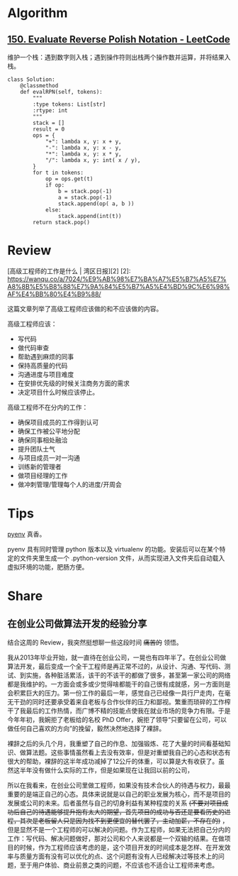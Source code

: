 # Algorithm

## [150. Evaluate Reverse Polish Notation - LeetCode][1]
[1]: https://leetcode.com/problems/evaluate-reverse-polish-notation/

维护一个栈：遇到数字则入栈；遇到操作符则出栈两个操作数并运算，并将结果入栈。

```Python3
class Solution:
    @classmethod
    def evalRPN(self, tokens):
        """
        :type tokens: List[str]
        :rtype: int
        """
        stack = []
        result = 0
        ops = {
            "+": lambda x, y: x + y,
            "-": lambda x, y: x - y,
            "*": lambda x, y: x * y,
            "/": lambda x, y: int( x / y),
        }
        for t in tokens:
            op = ops.get(t)
            if op:
                b = stack.pop(-1)
                a = stack.pop(-1)
                stack.append(op( a, b ))
            else:
                stack.append(int(t))
        return stack.pop()
```

# Review

[高级工程师的工作是什么 | 湾区日报][2]
[2]: https://wanqu.co/a/7024/%E9%AB%98%E7%BA%A7%E5%B7%A5%E7%A8%8B%E5%B8%88%E7%9A%84%E5%B7%A5%E4%BD%9C%E6%98%AF%E4%BB%80%E4%B9%88/

这篇文章列举了高级工程师应该做的和不应该做的内容。

高级工程师应该：
- 写代码
- 做代码审查
- 帮助遇到麻烦的同事
- 保持高质量的代码
- 沟通进度与项目难度
- 在安排优先级的时候关注商务方面的需求
- 决定项目什么时候应该停止。

高级工程师不在分内的工作：
- 确保项目成员的工作得到认可
- 确保工作被公平地分配
- 确保同事相处融洽
- 提升团队士气
- 与项目成员一对一沟通
- 训练新的管理者
- 做项目经理的工作
- 做冲刺管理/管理每个人的进度/开周会

# Tips
[pyenv][3] 真香。

pyenv 具有同时管理 python 版本以及 virtualenv 的功能。安装后可以在某个特定的文件夹里生成一个 .python-version 文件，从而实现进入文件夹后自动载入虚拟环境的功能，肥肠方便。

[3]: https://github.com/pyenv/pyenv

# Share

## 在创业公司做算法开发的经验分享

结合这周的 Review，我突然挺想聊一些这段时间 ~~痛苦的~~ 领悟。

我从2013年毕业开始，就一直待在创业公司，一晃也有四年半了。在创业公司做算法开发，最后变成一个全干工程师是再正常不过的，从设计、沟通、写代码、测试、到实施，各种脏活累活，该干的不该干的都做了很多，甚至第一家公司的网络都是我维护的。一方面会或多或少觉得啥都能干的自己很有成就感，另一方面则是会积累巨大的压力。第一份工作的最后一年，感觉自己已经像一具行尸走肉，在毫无干劲的同时还要承受着来自老板与合作伙伴的压力和鄙视。繁重而琐碎的工作榨干了我最后的工作热情，而广博不精的技能点使我在就业市场的竞争力有限。于是今年年初，我婉拒了老板给的名校 PhD Offer，婉拒了领导“只要留在公司，可以做任何自己喜欢的方向”的挽留，毅然决然地选择了裸辞。

裸辞之后的头几个月，我重塑了自己的作息、加强锻炼、花了大量的时间看基础知识、做算法题。这些事情虽然看上去没有效率，但是对重塑我自己的心态和状态有很大的帮助，裸辞的这半年成功减掉了12公斤的体重，可以算是大有收获了。虽然这半年没有做什么实际的工作，但是如果现在让我回以前的公司，

所以在我看来，在创业公司里做工程师，如果没有技术合伙人的待遇与权力，最最重要的是端正自己的心态。具体来说就是以自己的职业发展为核心，而不是项目的发展或公司的未来。后者虽然与自己的切身利益有某种程度的关系 ~~(不要对项目成功后自己的待遇能够提升抱有太大的期望，首先项目的成功与否还是要看历史的进程，其次是老板留人只是因为找不到更便宜的替代罢了，主动加薪，不存在的)~~ ，但是显然不是一个工程师的可以解决的问题。作为工程师，如果无法把自己分内的工作：写代码、解决问题做好，那对公司和个人来说都是一个双输的结果。在做项目的时候，作为工程师应该考虑的是，这个项目开发的时间成本是怎样、在开发效率与质量方面有没有可以优化的点、这个问题有没有人已经解决过等技术上的问题，至于用户体验、商业前景之类的问题，不应该也不适合让工程师来考虑。
